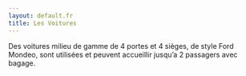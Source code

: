 ```yaml
---
layout: default.fr
title: Les Voitures
---
```


Des voitures milieu de gamme de 4 portes et 4 sièges, de style Ford Mondeo, sont utilisées et peuvent accueillir jusqu’a 2 passagers avec bagage.
